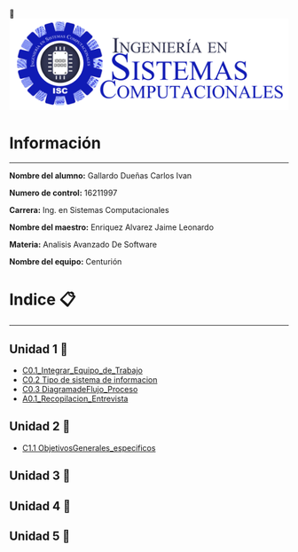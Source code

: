 <!--![Tecnologico de Tijuana](https://upload.wikimedia.org/wikipedia/commons/2/2e/ITT.jpg)-->
:pushpin:
![Tecnologico de Tijuana](img/Sistemas.png)

# Información
---
 **Nombre del alumno:**  Gallardo Dueñas Carlos Ivan

 **Numero de control:**  16211997

 **Carrera:**  Ing. en Sistemas Computacionales

 **Nombre del maestro:**  Enriquez Alvarez Jaime Leonardo 

**Materia:**  Analisis Avanzado De Software

**Nombre del equipo:** Centurión 

# Indice :clipboard: 
---
## Unidad 1 :page_facing_up:

- [C0.1_Integrar_Equipo_de_Trabajo](pdf/C0.1_IntegrarEquiposdeTrabajo_CarlosGallardo.pdf)
- [C0.2 Tipo de sistema de informacion](https://github.com/Carlos-Gallardoo/AnalisisAvanzadoDeSoftware/blob/main/docs/C0.2_Tipo_de_Sistema_Desarrollar_GallardoCarlos.md)
- [C0.3 DiagramadeFlujo_Proceso](https://github.com/Carlos-Gallardoo/AnalisisAvanzadoDeSoftware/blob/main/docs/C0.3_DiagramadeFlujo_Proceso_GallardoCarlos.md)
- [A0.1_Recopilacion_Entrevista](https://github.com/Carlos-Gallardoo/AnalisisAvanzadoDeSoftware/blob/main/docs/A0.1_Recopilacion_Entrevista_GallardoCarlos.md)
## Unidad 2 :page_facing_up:
- [C1.1 ObjetivosGenerales_especificos](https://github.com/Carlos-Gallardoo/AnalisisAvanzadoDeSoftware/blob/main/docs/C1.1_ObjetivosGenerales_especificos_CarlosGallardo.md)
## Unidad 3 :page_facing_up:

## Unidad 4 :page_facing_up:

## Unidad 5 :page_facing_up:
